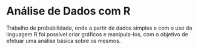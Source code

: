 # Análise de Dados com R
Trabalho de probabilidade, onde a partir de dados simples e com o uso da linguagem R foi possível criar gráficos e manipula-los, com o objetivo de efetuar uma análise básica sobre os mesmos.     
